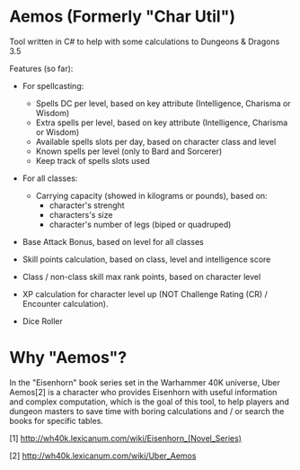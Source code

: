 # Aemos (Formerly "Char Util")
Tool written in C# to help with some calculations to Dungeons &amp; Dragons 3.5 

Features (so far):
   - For spellcasting:
      * Spells DC per level, based on key attribute (Intelligence, Charisma or Wisdom)
      * Extra spells per level, based on key attribute (Intelligence, Charisma or Wisdom)
      * Available spells slots per day, based on character class and level
      * Known spells per level (only to Bard and Sorcerer)
      * Keep track of spells slots used
  
   - For all classes:
      * Carrying capacity (showed in kilograms or pounds), based on: 
         - character's strenght
         - characters's size
         - character's number of legs (biped or quadruped)
      
   - Base Attack Bonus, based on level for all classes
   - Skill points calculation, based on class, level and intelligence score
   - Class / non-class skill max rank points, based on character level
   - XP calculation for character level up (NOT  Challenge Rating (CR) / Encounter calculation).
   - Dice Roller
   
# Why "Aemos"?
In the "Eisenhorn" book series set in the Warhammer 40K universe, Uber Aemos[2] is a character who provides Eisenhorn with useful information and complex computation, which is the goal of this tool, to help players and dungeon masters to save time with boring calculations and / or search the books for specific tables.

[1] http://wh40k.lexicanum.com/wiki/Eisenhorn_(Novel_Series)

[2] http://wh40k.lexicanum.com/wiki/Uber_Aemos
